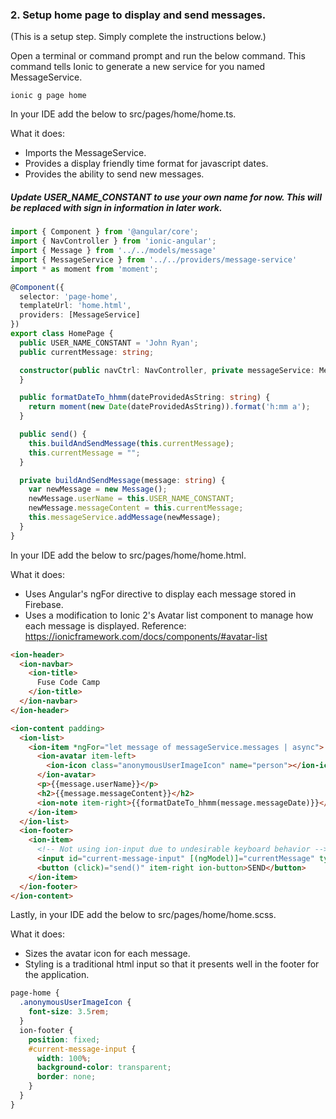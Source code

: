 ### 2. Setup home page to display and send messages.
(This is a setup step.  Simply complete the instructions below.)

Open a terminal or command prompt and run the below command.  This command tells Ionic to generate a new service for you named MessageService.
```
ionic g page home
```

In your IDE add the below to src/pages/home/home.ts.

What it does:
- Imports the MessageService.
- Provides a display friendly time format for javascript dates.
- Provides the ability to send new messages.
##### Update USER_NAME_CONSTANT to use your own name for now.  This will be replaced with sign in information in later work.

```ts
import { Component } from '@angular/core';
import { NavController } from 'ionic-angular';
import { Message } from '../../models/message'
import { MessageService } from '../../providers/message-service'
import * as moment from 'moment';

@Component({
  selector: 'page-home',
  templateUrl: 'home.html',
  providers: [MessageService]
})
export class HomePage {
  public USER_NAME_CONSTANT = 'John Ryan';
  public currentMessage: string;

  constructor(public navCtrl: NavController, private messageService: MessageService) {
  }

  public formatDateTo_hhmm(dateProvidedAsString: string) {
    return moment(new Date(dateProvidedAsString)).format('h:mm a');
  }

  public send() {
    this.buildAndSendMessage(this.currentMessage);
    this.currentMessage = "";
  }

  private buildAndSendMessage(message: string) {
    var newMessage = new Message();
    newMessage.userName = this.USER_NAME_CONSTANT;
    newMessage.messageContent = this.currentMessage;
    this.messageService.addMessage(newMessage);
  }
}
```

In your IDE add the below to src/pages/home/home.html.

What it does:
- Uses Angular's ngFor directive to display each message stored in Firebase.
- Uses a modification to Ionic 2's Avatar list component to manage how each message is displayed.  Reference: https://ionicframework.com/docs/components/#avatar-list

```html
<ion-header>
  <ion-navbar>
    <ion-title>
      Fuse Code Camp
    </ion-title>
  </ion-navbar>
</ion-header>

<ion-content padding>
  <ion-list>
    <ion-item *ngFor="let message of messageService.messages | async">
      <ion-avatar item-left>
        <ion-icon class="anonymousUserImageIcon" name="person"></ion-icon>
      </ion-avatar>
      <p>{{message.userName}}</p>
      <h2>{{message.messageContent}}</h2>
      <ion-note item-right>{{formatDateTo_hhmm(message.messageDate)}}</ion-note>
    </ion-item>
  </ion-list>
  <ion-footer>
    <ion-item>
      <!-- Not using ion-input due to undesirable keyboard behavior -->
      <input id="current-message-input" [(ngModel)]="currentMessage" type="text" placeholder="Message" />
      <button (click)="send()" item-right ion-button>SEND</button>
    </ion-item>
  </ion-footer>
</ion-content>
```

Lastly, in your IDE add the below to src/pages/home/home.scss.

What it does:
- Sizes the avatar icon for each message.
- Styling is a traditional html input so that it presents well in the footer for the application.

```css
page-home {
  .anonymousUserImageIcon {
    font-size: 3.5rem;
  }
  ion-footer {
    position: fixed;
    #current-message-input {
      width: 100%;
      background-color: transparent;
      border: none;
    }
  }
}
```
